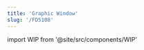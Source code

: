 ```yaml
---
title: 'Graphic Window'
slug: '/FD5108'
---
```


import WIP from '@site/src/components/WIP'

<WIP />

